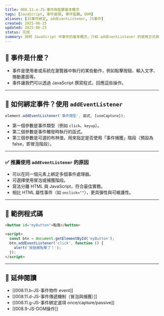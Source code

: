 ```yaml
---
title: 008.11.a-JS-事件與監聽基本概念
tags: [JavaScript, 事件處理, 事件監聽, DOM]
aliases: [JS事件綁定, addEventListener, JS事件]
created: 2025-06-25
updated: 2025-06-25
status: 完成
summary: 說明 JavaScript 中事件的基本概念，介紹 addEventListener 的使用方式與推薦寫法。
---
```


## 📌 事件是什麼？

- 事件是使用者或系統在瀏覽器中執行的某些動作，例如點擊按鈕、輸入文字、捲動畫面等。
- 事件讓我們可以透過 JavaScript 撰寫程式，回應這些操作。

---
## 🎯 如何綁定事件？使用 `addEventListener`

```javascript
element.addEventListener('事件類型', 函式, [useCapture]);
```

- 第一個參數是事件類型（例如 `click`、`keyup`）。
- 第二個參數是事件觸發時執行的函式。
- 第三個參數是可選的布林值，用來指定是否使用「事件捕獲」階段（預設為 false，即冒泡階段）。

---
### ✅ 推薦使用 `addEventListener` 的原因

- 可以在同一個元素上綁定多個事件處理器。
- 可選擇使用冒泡或捕獲階段。
- 寫法分離 HTML 與 JavaScript，符合最佳實務。
- 相比 HTML 屬性事件（如 `onclick=""`），更具彈性與可維護性。

---
## 🧪 範例程式碼

```html
<button id="myButton">點我</button>

<script>
  const btn = document.getElementById('myButton');
  btn.addEventListener('click', function () {
    alert('按鈕被點擊了！');
  });
</script>
```

---
## 🔗 延伸閱讀

- [[008.11.b-JS-事件物件 event]]
- [[008.11.d-JS-事件傳遞機制（冒泡與捕獲）]]
- [[008.11.g-JS-事件綁定選項 once/capture/passive]]
- [[008.9-JS-DOM操作]]